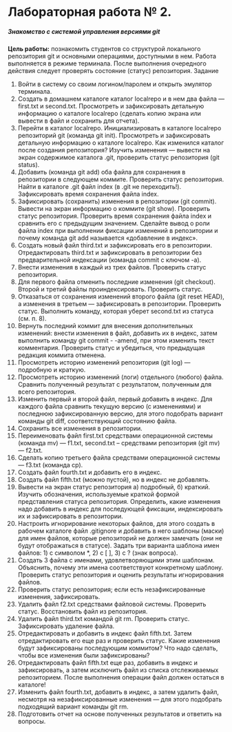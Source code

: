 # Лабораторная работа № 2.

##### Знакомство с системой управления версиями git

**Цель работы:** познакомить студентов со структурой локального
репозитория git и основными операциями, доступными в нем. Работа
выполняется в режиме терминала. После выполнения очередного действия
следует проверять состояние (статус) репозитория.
Задание

1. Войти в систему со своим логином/паролем и открыть эмулятор
   терминала.
2. Создать в домашнем каталоге каталог localrepo и в нем два файла —
   first.txt и second.txt. Просмотреть и зафиксировать детальную информацию о
   каталоге localrepo (сделать копию экрана или вывести в файл и сохранить для
   отчета).
3. Перейти в каталог localrepo. Инициализировать в каталоге localrepo
   репозиторий git (команда git init). Просмотреть и зафиксировать детальную
   информацию о каталоге localrepo. Как изменился каталог после создания
   репозитория? Изучить изменения — вывести на экран содержимое
   каталога .git, проверить статус репозитория (git status).
4. Добавить (команда git add) оба файла для сохранения в репозитории в
   следующем коммите. Проверить статус репозитория. Найти в каталоге .git файл
   index (в .git не переходить!). Зафиксировать время сохранения файла index.
5. Зафиксировать (сохранить) изменения в репозитории (git commit).
   Вывести на экран информацию о коммите (git show). Проверить статус
   репозитория. Проверить время сохранения файла index и сравнить его с
   предыдущим значением. Сделайте вывод о роли файла index при
   выполнении фиксации изменений в репозитории и почему команда git add
   называется «добавление в индекс».
6. Создать новый файл third.txt и зафиксировать его в репозитории.
   Отредактировать third.txt и зафиксировать в репозитории без предварительной
   индексации (команда commit с ключом -a).
7. Внести изменения в каждый из трех файлов. Проверить статус
   репозитория.
8. Для первого файла отменить последние изменения (git checkout).
   Второй и третий файлы проиндексировать. Проверить статус.
9. Отказаться от сохранения изменений второго файла (git reset HEAD), а
   изменения в третьем — зафиксировать в репозитории. Проверить статус.
   Выполнить команду, которая уберет second.txt из статуса (см. п. 8).
10. Вернуть последний коммит для внесения дополнительных
    изменений: внести изменения в файл, добавить их в индекс, затем выполнить
    команду git commit - -amend, при этом изменить текст комментария. Проверить
    статус и убедиться, что предыдущая редакция коммита отменена.
11. Просмотреть историю изменений репозитория (git log) — подробную
    и краткую.
12. Просмотреть историю изменений (логи) отдельного (любого) файла.
    Сравнить полученный результат с результатом, полученным для всего
    репозитория.
13. Изменить первый и второй файл, первый добавить в индекс. Для
    каждого файла сравнить текущую версию (с изменениями) и последнюю
    зафиксированную версию, для этого подобрать вариант команды git diff,
    соответствующий состоянию файла.
14. Сохранить все изменения в репозитории.
15. Переименовать файл first.txt средствами операционной системы
    (команда mv) — f1.txt, second.txt – средствами репозитория (git mv)— f2.txt.
16. Сделать копию третьего файла средствами операционной системы —
    f3.txt (команда cp).
17. Создать файл fourth.txt и добавить его в индекс.
18. Создать файл fifth.txt (можно пустой), но в индекс не добавлять.
19. Вывести на экран статус репозитория а) подробный, б) краткий.
    Изучить обозначения, используемые краткой формой представления статуса
    репозитория. Определить, какие изменения надо добавить в индекс для
    последующей фиксации, индексировать их и зафиксировать в репозитории.
20. Настроить игнорирование некоторых файлов, для этого создать в
    рабочем каталоге файл .gitignore и добавить в него шаблоны (маски) для имен
    файлов, которые репозиторий не должен замечать (они не будут отображаться в
    статусе). Задать три варианта шаблона имен файлов: 1) с символом *, 2) c [ ], 3)
    c ? (знак вопроса).
21. Создать 3 файла с именами, удовлетворяющими этим шаблонам.
    Объяснить, почему эти имена соответствуют конкретному шаблону. Проверить
    статус репозитория и оценить результаты игнорирования файлов.
22. Проверить статус репозитория; если есть незафиксированные
    изменения, зафиксировать.
23. Удалить файл f2.txt средствами файловой системы. Проверить статус.
    Восстановить файл из репозитория.
24. Удалить файл third.txt командой git rm. Проверить статус.
    Зафиксировать удаление файла.
25. Отредактировать и добавить в индекс файл fifth.txt. Затем
    отредактировать его еще раз и проверить статус. Какие изменения будут
    зафиксированы последующим коммитом? Что надо сделать, чтобы все
    изменения были зафиксированы?
26. Отредактировать файл fifth.txt еще раз, добавить в индекс и
    зафиксировать, а затем исключить файл из списка отслеживаемых
    репозиторием. После выполнения операции файл должен остаться в каталоге!
27. Изменить файл fourth.txt, добавить в индекс, а затем удалить файл,
    несмотря на незафиксированные изменения — для этого подобрать подходящий
    вариант команды git rm.
28. Подготовить отчет на основе полученных результатов и ответить на
    вопросы.
